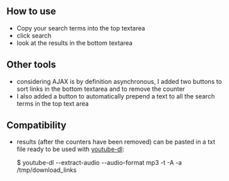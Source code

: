 ## How to use

* Copy your search terms into the top textarea
* click search
* look at the results in the bottom textarea

## Other tools

* considering AJAX is by definition asynchronous, I added two buttons to
  sort links in the bottom textarea and to remove the counter
* I also added a button to automatically prepend a text to all the
  search terms in the top text area

## Compatibility

* results (after the counters have been removed) can be pasted in a txt
  file ready to be used with [youtube-dl](http://rg3.github.com/youtube-dl/):

    $ youtube-dl --extract-audio --audio-format mp3 -t -A -a /tmp/download_links

